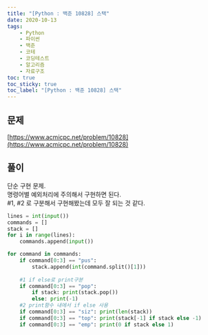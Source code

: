 ```yaml
---
title: "[Python : 백준 10828] 스택"
date: 2020-10-13
tags:
    - Python
    - 파이썬
    - 백준
    - 코테
    - 코딩테스트
    - 알고리즘
    - 자료구조
toc: true
toc_sticky: true
toc_label: "[Python : 백준 10828] 스택"
---
```

## 문제
[https://www.acmicpc.net/problem/10828](https://www.acmicpc.net/problem/10828)

## 풀이
단순 구현 문제.  
명령어별 예외처리에 주의해서 구현하면 된다.  
#1, #2 로 구분해서 구현해봤는데 모두 잘 되는 것 같다.  

```python
lines = int(input())
commands = []
stack = []
for i in range(lines):
    commands.append(input())

for command in commands:
    if command[0:3] == "pus":
        stack.append(int(command.split()[1]))
    
    #1 if else로 print구분
    if command[0:3] == "pop":           
        if stack: print(stack.pop())
        else: print(-1)
    #2 print함수 내에서 if else 사용
    if command[0:3] == "siz": print(len(stack))
    if command[0:3] == "top": print(stack[-1] if stack else -1)
    if command[0:3] == "emp": print(0 if stack else 1)
```